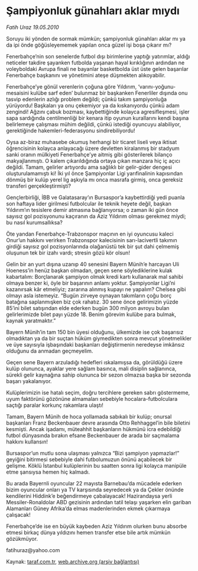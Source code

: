 # Şampiyonluk günahları aklar mıydı

*Fatih Uraz 19.05.2010*

<div class="yazi"><p>Soruyu iki yönden de sormak mümkün; şampiyonluk günahları aklar mı ya da ipi önde göğüsleyememek yapılan onca güzel işi boşa çıkarır mı? </p>
<p>Fenerbahçe’nin son senelerde futbol dışı birimlerine yaptığı yatırımlar, aldığı neticeler takdire şayanken futbolda yaşanan hayal kırıklığının ardından ne voleyboldaki Avrupa finali ne bayanlar basketbolda üst üste gelen başarılar Fenerbahçe başkanını ve yönetimini ateşe düşmekten alıkoyabilir.</p>
<p>Fenerbahçe’ye gönül verenlerin çoğuna göre Yıldırım, ‘varını-yoğunu-mesaisini kulübe sarf eden’ bulunmaz bir başkanken Fenerliler dışında onu tasvip edenlerin azlığı problem değildi; çünkü takım şampiyonluğa yürüyordu! Başkaları ya onu çekemiyor ya da kıskanıyordu çünkü adam zengindi! Ağzını çabuk bozması, kaybettiğinde kolayca agresifleşmesi, işler sapa sardığında centilmenliği bir kenara itip oyunun kurallarını kendi başına belirlemeye çalışması mühim değildi, çünkü istediği oyuncuyu alabiliyor, gerektiğinde hakemleri-federasyonu sindirebiliyordu!</p>
<p>Oysa az-biraz muhasebe okumuş herhangi bir ticaret liseli veya iktisat öğrencisinin kolayca anlayacağı üzere devletten kiralanmış bir stadyum sanki oranın mülkiyeti Fenerbahçe’ye aitmiş gibi gösterilerek bilanço makyajlanmıştı. O kalem çıkarıldığında ortaya çıkan manzara hiç iç açıcı değildi. Tamam, gelirler artıyordu ama sağlıklı bir gelir-gider dengesi oluşturulamamıştı ki! İki yıl önce Şampiyonlar Ligi yarıfinalinin kapısından dönmüş bir kulüp yerel lig aşkıyla mı onca masrafa girmiş, onca gereksiz transferi gerçekleştirmişti?</p>
<p>Gençlerbirliği, İBB ve Galatasaray’ın Bursaspor’a kaybettirdiği yedi puanla son haftaya lider girilmesi futbolcular ile teknik heyete değil, başkan Yıldırım’ın tesislere demir atmasına bağlanıyorsa; o zaman iki gün önce sayısız gol pozisyonunu kaçıranın da Aziz Yıldırım olması gerekmez miydi; bu nasıl kurumsallıksa?</p>
<p>Öte yandan Fenerbahçe-Trabzonspor maçının en iyi oyuncusu kaleci Onur’un hakkını verirken Trabzonspor kalecisinin sarı-lacivertli takımın girdiği sayısız gol pozisyonlarında olağanüstü tek bir şut dahi çelmemiş oluşunun tek bir izahı vardı; stresin gözü kör olsun!</p>
<p>Gelin bir an yurt dışına uzanıp 40 senesini Bayern Münih’e harcayan Uli Hoeness’in henüz başkan olmadan, geçen sene söylediklerine kulak kabartalım: Borçlanarak şampiyon olmak kredi kartı kullanarak mal sahibi olmaya benzer ki, öyle bir başarının anlamı yoktur. Şampiyonlar Ligi’ni kazanırsak kâr etmeliyiz; zararına alınmış kupayı ne yapalım? Chelsea gibi olmayı asla istemeyiz. “Bugün zirveye oynayan takımların çoğu borç batağına saplanmışken biz çok rahatız. 30 sene önce gelirimizin yüzde 85’ini bilet satışından elde ederken bugün 300 milyon avroyu bulan gelirlerimizde bilet payı yüzde 18. Benim görevim kulübe para bulmak, kaynak yaratmaktır.”</p>
<p>Bayern Münih’in tam 150 bin üyesi olduğunu, ülkemizde ise çok başarısız olmadıktan ya da bir suçtan hüküm giymedikten sonra mevcut yönetmelikler ve üye sayısıyla işbaşındaki başkanları değiştirmenin neredeyse imkânsız olduğunu da anmadan geçmeyelim.</p>
<p>Geçen sene Bayern arzuladığı hedefleri ıskalamışsa da, görüldüğü üzere kulüp olununca, ayaklar yere sağlam basınca, mali disiplin sağlanınca, sürekli gelir kaynağına sahip olununca bir sezon olmazsa başka bir sezonda başarı yakalanıyor.</p>
<p>Kulüplerimizin ise hatalı seçim, doğru tercihlere gereken sabrı göstermeme, uyum faktörünü gözönüne almamaları sebebiyle hocalara-futbolculara saçtığı paralar korkunç rakamlara ulaştı!</p>
<p>Tamam, Bayern Münih de hoca yollamada sabıkalı bir kulüp; onursal başkanları Franz Beckenbauer devre arasında Otto Rehhaggel’in bile biletini kesmişti. Ancak işadamı, müteahhit başkanların hükmünü icra edebildiği futbol dünyasında bırakın efsane Beckenbauer de arada bir saçmalama hakkını kullansın!</p>
<p>Bursaspor’un mutlu sona ulaşması yalnızca “Bizi şampiyon yapmazlar!” geyiğini bitirmesi sebebiyle dahi futbolumuzun önünü açabilecek bir gelişme. Köklü İstanbul kulüplerinin bu saatten sonra ligi kolayca manipüle etme şansıysa hemen hiç kalmadı. </p>
<p>Bu arada Bayernli oyuncular 22 mayısta Barnebau’da mücadele ederken bizim oyuncular onları ya TV karşısında seyredecek ya da Çekler önünde kendilerini Hiddink’e beğendirmeye çabalayacak! Hazirandaysa yerli Messiler-Ronaldolar ABD gezisinin ardından tatil telaşı yaşarken elin gariban Alamanları Güney Afrika’da elmas madenlerinden ekmek çıkarmaya çalışacak!</p>
<p>Fenerbahçe’de ise en büyük kaybeden Aziz Yıldırım olurken bunu absorbe etmesi birkaç dünya yıldızını hemen transfer etse bile artık mümkün gözükmüyor.</p>
<p>fatihuraz@yahoo.com</p></div>

Kaynak: [taraf.com.tr](http://www.taraf.com.tr:80/fatih-uraz/makale-sampiyonluk-gunahlari-aklar-miydi.htm), [web.archive.org (arşiv bağlantısı)](http://web.archive.org/web/20100521120357/http://www.taraf.com.tr:80/fatih-uraz/makale-sampiyonluk-gunahlari-aklar-miydi.htm)
